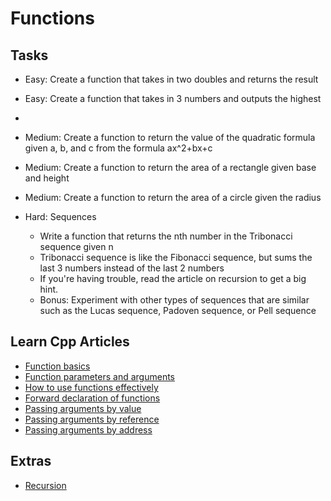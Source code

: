 # Functions
## Tasks
* Easy: Create a function that takes in two doubles and returns the result
* Easy: Create a function that takes in 3 numbers and outputs the highest
* 
* Medium: Create a function to return the value of the quadratic formula given a, b, and c from the formula ax^2+bx+c
* Medium: Create a function to return the area of a rectangle given base and height
* Medium: Create a function to return the area of a circle given the radius

* Hard: Sequences
    * Write a function that returns the nth number in the Tribonacci sequence given n
    * Tribonacci sequence is like the Fibonacci sequence, but sums the last 3 numbers instead of the last 2 numbers
    * If you're having trouble, read the article on recursion to get a big hint. 
    * Bonus: Experiment with other types of sequences that are similar such as the Lucas sequence, Padoven sequence, or Pell sequence
## Learn Cpp Articles
* [Function basics](http://www.learncpp.com/cpp-tutorial/1-4a-a-first-look-at-function-parameters/)
* [Function parameters and arguments](http://www.learncpp.com/cpp-tutorial/71-function-parameters-and-arguments/)
* [How to use functions effectively](http://www.learncpp.com/cpp-tutorial/1-4b-why-functions-are-useful-and-how-to-use-them-effectively/)
* [Forward declaration of functions](http://www.learncpp.com/cpp-tutorial/17-forward-declarations/)
* [Passing arguments by value](http://www.learncpp.com/cpp-tutorial/72-passing-arguments-by-value/)
* [Passing arguments by reference](http://www.learncpp.com/cpp-tutorial/73-passing-arguments-by-reference/)
* [Passing arguments by address](http://www.learncpp.com/cpp-tutorial/74-passing-arguments-by-address/)

## Extras
* [Recursion](http://www.learncpp.com/cpp-tutorial/7-11-recursion/)